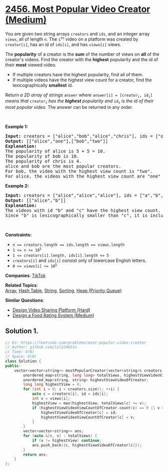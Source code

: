 # [2456. Most Popular Video Creator (Medium)](https://leetcode.com/problems/most-popular-video-creator)

<p>You are given two string arrays <code>creators</code> and <code>ids</code>, and an integer array <code>views</code>, all of length <code>n</code>. The <code>i<sup>th</sup></code> video on a platform was created by <code>creator[i]</code>, has an id of <code>ids[i]</code>, and has <code>views[i]</code> views.</p>

<p>The <strong>popularity</strong> of a creator is the <strong>sum</strong> of the number of views on <strong>all</strong> of the creator&#39;s videos. Find the creator with the <strong>highest</strong> popularity and the id of their <strong>most</strong> viewed video.</p>

<ul>
	<li>If multiple creators have the highest popularity, find all of them.</li>
	<li>If multiple videos have the highest view count for a creator, find the lexicographically <strong>smallest</strong> id.</li>
</ul>

<p>Return<em> a 2D array of strings </em><code>answer</code><em> where </em><code>answer[i] = [creator<sub>i</sub>, id<sub>i</sub>]</code><em> means that </em><code>creator<sub>i</sub></code> <em>has the <strong>highest</strong> popularity and </em><code>id<sub>i</sub></code><em> is the id of their most popular video.</em> The answer can be returned in any order.</p>

<p>&nbsp;</p>
<p><strong class="example">Example 1:</strong></p>

<pre>
<strong>Input:</strong> creators = [&quot;alice&quot;,&quot;bob&quot;,&quot;alice&quot;,&quot;chris&quot;], ids = [&quot;one&quot;,&quot;two&quot;,&quot;three&quot;,&quot;four&quot;], views = [5,10,5,4]
<strong>Output:</strong> [[&quot;alice&quot;,&quot;one&quot;],[&quot;bob&quot;,&quot;two&quot;]]
<strong>Explanation:</strong>
The popularity of alice is 5 + 5 = 10.
The popularity of bob is 10.
The popularity of chris is 4.
alice and bob are the most popular creators.
For bob, the video with the highest view count is &quot;two&quot;.
For alice, the videos with the highest view count are &quot;one&quot; and &quot;three&quot;. Since &quot;one&quot; is lexicographically smaller than &quot;three&quot;, it is included in the answer.
</pre>

<p><strong class="example">Example 2:</strong></p>

<pre>
<strong>Input:</strong> creators = [&quot;alice&quot;,&quot;alice&quot;,&quot;alice&quot;], ids = [&quot;a&quot;,&quot;b&quot;,&quot;c&quot;], views = [1,2,2]
<strong>Output:</strong> [[&quot;alice&quot;,&quot;b&quot;]]
<strong>Explanation:</strong>
The videos with id &quot;b&quot; and &quot;c&quot; have the highest view count.
Since &quot;b&quot; is lexicographically smaller than &quot;c&quot;, it is included in the answer.
</pre>

<p>&nbsp;</p>
<p><strong>Constraints:</strong></p>

<ul>
	<li><code>n == creators.length == ids.length == views.length</code></li>
	<li><code>1 &lt;= n &lt;= 10<sup>5</sup></code></li>
	<li><code>1 &lt;= creators[i].length, ids[i].length &lt;= 5</code></li>
	<li><code>creators[i]</code> and <code>ids[i]</code> consist only of lowercase English letters.</li>
	<li><code>0 &lt;= views[i] &lt;= 10<sup>5</sup></code></li>
</ul>


**Companies**:
[TikTok](https://leetcode.com/company/tiktok)

**Related Topics**:  
[Array](https://leetcode.com/tag/array), [Hash Table](https://leetcode.com/tag/hash-table), [String](https://leetcode.com/tag/string), [Sorting](https://leetcode.com/tag/sorting), [Heap (Priority Queue)](https://leetcode.com/tag/heap-priority-queue)

**Similar Questions**:
* [Design Video Sharing Platform (Hard)](https://leetcode.com/problems/design-video-sharing-platform)
* [Design a Food Rating System (Medium)](https://leetcode.com/problems/design-a-food-rating-system)

## Solution 1.

```cpp
// OJ: https://leetcode.com/problems/most-popular-video-creator
// Author: github.com/lzl124631x
// Time: O(N)
// Space: O(N)
class Solution {
public:
    vector<vector<string>> mostPopularCreator(vector<string>& creators, vector<string>& ids, vector<int>& views) {
        unordered_map<string, long long> totalViews, highestViewVideoViewCountOfCreator;
        unordered_map<string, string> highestViewVideoOfCreator;
        long long highestView = 0;
        for (int i = 0; i < creators.size(); ++i) {
            auto c = creators[i], id = ids[i];
            int v = views[i];
            highestView = max(highestView, totalViews[c] += v);
            if (highestViewVideoViewCountOfCreator.count(c) == 0 || v > highestViewVideoViewCountOfCreator[c] || (v == highestViewVideoViewCountOfCreator[c] && id < highestViewVideoOfCreator[c])) {
                highestViewVideoOfCreator[c] = id;
                highestViewVideoViewCountOfCreator[c] = v;
            }
        }
        vector<vector<string>> ans;
        for (auto &[c, v] : totalViews) {
            if (v != highestView) continue;
            ans.push_back({c, highestViewVideoOfCreator[c]});
        }
        return ans;
    }
};
```